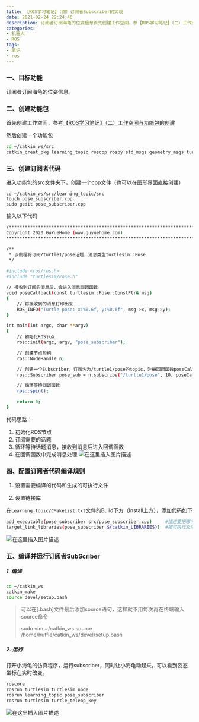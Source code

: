 ```yaml
---
title: 【ROS学习笔记】（四）订阅者Subscriber的实现
date: 2021-02-24 22:24:46
description: 订阅者订阅海龟的位姿信息首先创建工作空间，参【ROS学习笔记】（二）工作空间与功能包的创建，然后用如下代码然后创建一个功能包。进入功能包的src文件夹下...
categories:
- 机器人
- ROS
tags:
- 笔记
- ros
---
```


### 一、目标功能

订阅者订阅海龟的位姿信息。

### 二、创建功能包
首先创建工作空间，参考[【ROS学习笔记】（二）工作空间与功能包的创建](https://blog.csdn.net/weixin_44543463/article/details/113985223)

然后创建一个功能包

```bash
cd ~/catkin_ws/src
catkin_creat_pkg learning_topic roscpp rospy std_msgs geometry_msgs turtlesim
```

### 三、创建订阅者代码

进入功能包的src文件夹下，创建一个cpp文件（也可以在图形界面直接创建）

```
cd ~/catkin_ws/src/learning_topic/src
touch pose_subscriber.cpp
sudo gedit pose_subscriber.cpp
```

输入以下代码

```bash
/***********************************************************************
Copyright 2020 GuYueHome (www.guyuehome.com).
***********************************************************************/

/**
 * 该例程将订阅/turtle1/pose话题，消息类型turtlesim::Pose
 */
 
#include <ros/ros.h>
#include "turtlesim/Pose.h"

// 接收到订阅的消息后，会进入消息回调函数
void poseCallback(const turtlesim::Pose::ConstPtr& msg)
{
    // 将接收到的消息打印出来
    ROS_INFO("Turtle pose: x:%0.6f, y:%0.6f", msg->x, msg->y);
}

int main(int argc, char **argv)
{
    // 初始化ROS节点
    ros::init(argc, argv, "pose_subscriber");

    // 创建节点句柄
    ros::NodeHandle n;

    // 创建一个Subscriber，订阅名为/turtle1/pose的topic，注册回调函数poseCallback
    ros::Subscriber pose_sub = n.subscribe("/turtle1/pose", 10, poseCallback);

    // 循环等待回调函数
    ros::spin();

    return 0;
}
```

代码思路：

1. 初始化ROS节点
2. 订阅需要的话题
3. 循环等待话题消息，接收到消息后进入回调函数
4. 在回调函数中完成消息处理
![在这里插入图片描述](https://img-blog.csdnimg.cn/20210224221639124.png?x-oss-process=image/watermark,type_ZmFuZ3poZW5naGVpdGk,shadow_10,text_aHR0cHM6Ly9ibG9nLmNzZG4ubmV0L3dlaXhpbl80NDU0MzQ2Mw==,size_16,color_FFFFFF,t_70)

### 四、配置订阅者代码编译规则

1. 设置需要编译的代码和生成的可执行文件

2. 设置链接库

在`Learning_topic/CMakeList.txt`文件的Build下方（Install上方），添加代码如下

```bash
add_executable(pose_subscriber src/pose_subscriber.cpp)		#描述要把哪个程序文件编译成哪个可执行文件
target_link_libraries(pose_subscriber ${catkin_LIBRARIES})	#把可执行文件和库做链接
```
![在这里插入图片描述](https://img-blog.csdnimg.cn/20210224221910627.png?x-oss-process=image/watermark,type_ZmFuZ3poZW5naGVpdGk,shadow_10,text_aHR0cHM6Ly9ibG9nLmNzZG4ubmV0L3dlaXhpbl80NDU0MzQ2Mw==,size_16,color_FFFFFF,t_70)

### 五、编译并运行订阅者SubScriber

##### 1. 编译

```bash
cd ~/catkin_ws
catkin_make
source devel/setup.bash
```

> 可以在[.bash]文件最后添加source语句，这样就不用每次再在终端输入source命令
>
> sudo vim ~/catkin_ws
> source /home/huffie/catkin_ws/devel/setup.bash

##### 2. 运行
打开小海龟的仿真程序，运行subscriber，同时让小海龟动起来，可以看到姿态坐标在实时改变。
```bash
roscore
rosrun turtlesim turtlesim_node
rosrun learning_topic pose_subscriber
rosrun turtlesim turtle_teleop_key
```
![在这里插入图片描述](https://img-blog.csdnimg.cn/2021022422230869.png?x-oss-process=image/watermark,type_ZmFuZ3poZW5naGVpdGk,shadow_10,text_aHR0cHM6Ly9ibG9nLmNzZG4ubmV0L3dlaXhpbl80NDU0MzQ2Mw==,size_16,color_FFFFFF,t_70)